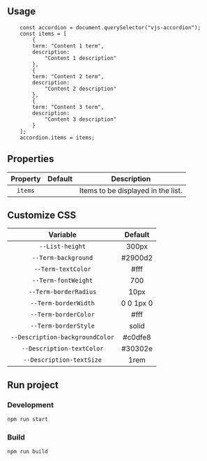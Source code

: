 ## Usage

```
    const accordion = document.querySelector("vjs-accordion");
    const items = [
        {
        term: "Content 1 term",
        description:
            "Content 1 description"
        },
        {
        term: "Content 2 term",
        description:
            "Content 2 description"
        },
        {
        term: "Content 3 term",
        description:
            "Content 3 description"
        }
    ];
    accordion.items = items;
```

## Properties

| Property | Default |            Description             |
| :------: | :-----: | :--------------------------------: |
| `items`  |         | Items to be displayed in the list. |

## Customize CSS

|            Variable             |  Default  |
| :-----------------------------: | :-------: |
|         `--List-height`         |   300px   |
|       `--Term-background`       |  #2900d2  |
|       `--Term-textColor`        |   #fff    |
|       `--Term-fontWeight`       |    700    |
|      `--Term-borderRadius`      |   10px    |
|      `--Term-borderWidth`       | 0 0 1px 0 |
|      `--Term-borderColor`       |   #fff    |
|      `--Term-borderStyle`       |   solid   |
| `--Description-backgroundColor` |  #c0dfe8  |
|    `--Description-textColor`    |  #30302e  |
|    `--Description-textSize`     |   1rem    |

## Run project

### Development

```bash
npm run start
```

### Build

```bash
npm run build
```

